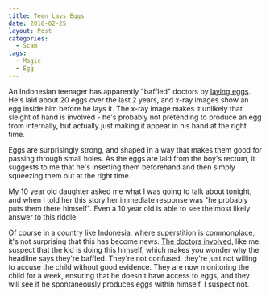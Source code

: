 ```yaml
---
title: Teen Lays Eggs
date: 2018-02-25
layout: Post
categories:
  - Scam
tags:
  - Magic
  - Egg
---
```


An Indonesian teenager has apparently "baffled" doctors by [laying eggs](http://www.nzherald.co.nz/world/news/article.cfm?c_id=2&objectid=12001160). He's laid about 20 eggs over the last 2 years, and x-ray images show an egg inside him before he lays it. The x-ray image makes it unlikely that sleight of hand is involved - he's probably not pretending to produce an egg from internally, but actually just making it appear in his hand at the right time.

<!-- more -->

Eggs are surprisingly strong, and shaped in a way that makes them good for passing through small holes. As the eggs are laid from the boy's rectum, it suggests to me that he's inserting them beforehand and then simply squeezing them out at the right time.

My 10 year old daughter asked me what I was going to talk about tonight, and when I told her this story her immediate response was "he probably puts them there himself". Even a 10 year old is able to see the most likely answer to this riddle.

Of course in a country like Indonesia, where superstition is commonplace, it's not surprising that this has become news. [The doctors involved](https://www.dailystar.co.uk/news/weird-news/683474/Human-Laying-Eggs-Chicken-Indonesia-Akmal-Hospital-Real-Pictures-Insertion-Gowa-Rectum), like me, suspect that the kid is doing this himself, which makes you wonder why the headline says they're baffled. They're not confused, they're just not willing to accuse the child without good evidence. They are now monitoring the child for a week, ensuring that he doesn't have access to eggs, and they will see if he spontaneously produces eggs within himself. I suspect not.
